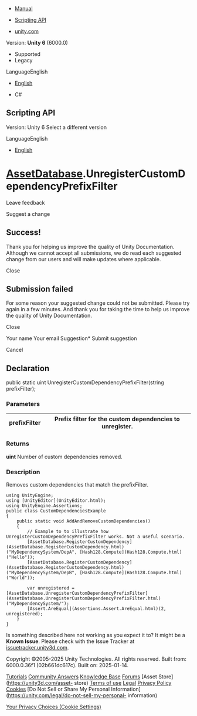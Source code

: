 [ ]()

  * [Manual](../Manual/index.html)
  * [Scripting API](../ScriptReference/index.html)

  * [unity.com](https://unity.com/)

Version: **Unity 6** (6000.0)

  * Supported
  * Legacy

LanguageEnglish

  * [English]()

  * C#

[ ](https://docs.unity3d.com)

## Scripting API

Version: Unity 6 Select a different version

LanguageEnglish

  * [English]()

#  [AssetDatabase](AssetDatabase.html).UnregisterCustomDependencyPrefixFilter

Leave feedback

Suggest a change

## Success!

Thank you for helping us improve the quality of Unity Documentation. Although
we cannot accept all submissions, we do read each suggested change from our
users and will make updates where applicable.

Close

## Submission failed

For some reason your suggested change could not be submitted. Please <a>try
again</a> in a few minutes. And thank you for taking the time to help us
improve the quality of Unity Documentation.

Close

Your name Your email Suggestion* Submit suggestion

Cancel

[ ]()

## Declaration

public static uint UnregisterCustomDependencyPrefixFilter(string
prefixFilter);

### Parameters

prefixFilter | Prefix filter for the custom dependencies to unregister.  
---|---  
  
### Returns

**uint** Number of custom dependencies removed.

### Description

Removes custom dependencies that match the prefixFilter.

    
    
    using UnityEngine;
    using [UnityEditor](UnityEditor.html);
    using UnityEngine.Assertions;
    public class CustomDependenciesExample
    {
        public static void AddAndRemoveCustomDependencies()
        {
            // Example to to illustrate how UnregisterCustomDependencyPrefixFilter works. Not a useful scenario.
            [AssetDatabase.RegisterCustomDependency](AssetDatabase.RegisterCustomDependency.html)("MyDependencySystem/DepA", [Hash128.Compute](Hash128.Compute.html)("Hello"));
            [AssetDatabase.RegisterCustomDependency](AssetDatabase.RegisterCustomDependency.html)("MyDependencySystem/DepB", [Hash128.Compute](Hash128.Compute.html)("World"));  
      
            var unregistered = [AssetDatabase.UnregisterCustomDependencyPrefixFilter](AssetDatabase.UnregisterCustomDependencyPrefixFilter.html)("MyDependencySystem/");
            [Assert.AreEqual](Assertions.Assert.AreEqual.html)(2, unregistered);
        }
    }

Is something described here not working as you expect it to? It might be a
**Known Issue**. Please check with the Issue Tracker at
[issuetracker.unity3d.com](https://issuetracker.unity3d.com).

Copyright ©2005-2025 Unity Technologies. All rights reserved. Built from:
6000.0.36f1 (02b661dc617c). Built on: 2025-01-14.

[Tutorials](https://unity3d.com/learn) [Community
Answers](https://answers.unity3d.com) [Knowledge
Base](https://support.unity3d.com/hc/en-us)
[Forums](https://forum.unity3d.com) [Asset Store](https://unity3d.com/asset-
store) [Terms of use](https://docs.unity3d.com/Manual/TermsOfUse.html)
[Legal](https://unity.com/legal) [Privacy
Policy](https://unity.com/legal/privacy-policy)
[Cookies](https://unity.com/legal/cookie-policy) [Do Not Sell or Share My
Personal Information](https://unity.com/legal/do-not-sell-my-personal-
information)

[Your Privacy Choices (Cookie Settings)](javascript:void\(0\);)

